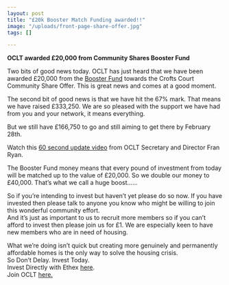 ```yaml
---
layout: post
title: "£20k Booster Match Funding awarded!!"
image: "/uploads/front-page-share-offer.jpg"
tags: []

---
```

**OCLT awarded £20,000 from Community Shares Booster Fund**

Two bits of good news today. OCLT has just heard that we have been awarded £20,000 from the [Booster Fund](https://oclt.us7.list-manage.com/track/click?u=705f7de83867afe997c4f8eba&id=a2420bb0f1&e=8607cab1ab) towards the Crofts Court Community Share Offer. This is great news and comes at a good moment.

The second bit of good news is that we have hit the 67% mark. That means we have raised £333,250. We are so pleased with the support we have had from you and your network, it means everything.

But we still have £166,750 to go and still aiming to get there by February 28th.

Watch this [60 second update video](https://www.youtube.com/watch?app=desktop&v=eiLIXVbE-4k) from OCLT Secretary and Director Fran Ryan.

The Booster Fund money means that every pound of investment from today will be matched up to the value of £20,000. So we double our money to £40,000. That’s what we call a huge boost……

So if you’re intending to invest but haven’t yet please do so now. If you have invested then please talk to anyone you know who might be willing to join this wonderful community effort.  
And it’s just as important to us to recruit more members so if you can’t afford to invest then please join us for £1. We are especially keen to have new members who are in need of housing.

What we’re doing isn’t quick but creating more genuinely and permanently affordable homes is the only way to solve the housing crisis.  
So Don’t Delay. Invest Today.  
Invest Directly with Ethex [here](https://oclt.us7.list-manage.com/track/click?u=705f7de83867afe997c4f8eba&id=37ba6b085b&e=8607cab1ab).  
Join OCLT [here.](https://oclt.us7.list-manage.com/track/click?u=705f7de83867afe997c4f8eba&id=03e640e6a3&e=8607cab1ab)